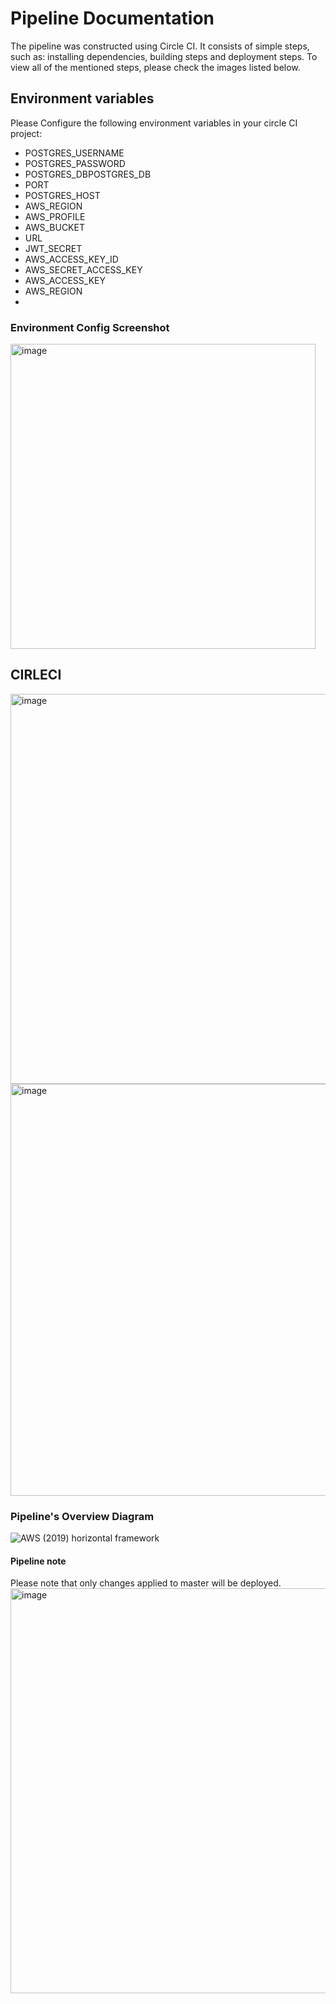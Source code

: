 # Pipeline Documentation
The pipeline was constructed using Circle CI. It consists of simple steps, such as: installing dependencies, building steps and deployment steps. To view all of the mentioned steps, please check the images listed below.

## Environment variables
Please Configure the following environment variables in your circle CI project:

- POSTGRES_USERNAME
- POSTGRES_PASSWORD
- POSTGRES_DBPOSTGRES_DB
- PORT
- POSTGRES_HOST
- AWS_REGION
- AWS_PROFILE
- AWS_BUCKET
- URL
- JWT_SECRET
- AWS_ACCESS_KEY_ID
- AWS_SECRET_ACCESS_KEY
- AWS_ACCESS_KEY
- AWS_REGION
- 
### Environment Config Screenshot
<img width="488" alt="image" src="https://user-images.githubusercontent.com/60764149/159125927-1e9fa795-d107-4fe1-8dcf-ff12b31de5d3.png">

## CIRLECI
<img width="624" alt="image" src="https://user-images.githubusercontent.com/60764149/159125838-9d57ece5-fb53-4b88-a9ef-9b26c4d3421e.png">
<img width="659" alt="image" src="https://user-images.githubusercontent.com/60764149/159125865-eb97d9bb-88ae-4285-a240-3b0f33ac0fff.png">


### Pipeline's Overview Diagram
![AWS (2019) horizontal framework](https://user-images.githubusercontent.com/60764149/159111993-8b97c3cc-85bf-4516-9b1c-2c7d8ee78764.jpeg)


#### Pipeline note
Please note that only changes applied to master will be deployed.
<img width="648" alt="image" src="https://user-images.githubusercontent.com/60764149/159121589-3f1f5e71-9948-4bfe-b550-0dbf834c8b8d.png">
